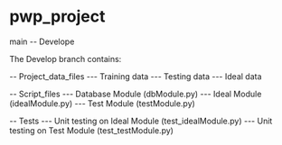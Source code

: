 # pwp_project

main
  -- Develope

The Develop branch contains:

-- Project_data_files
	--- Training data
 	--- Testing data
	--- Ideal data

-- Script_files
	--- Database Module (dbModule.py)
 	--- Ideal Module (idealModule.py)
	--- Test Module (testModule.py)

-- Tests
  	--- Unit testing on Ideal Module (test_idealModule.py)
	--- Unit testing on Test Module (test_testModule.py)
